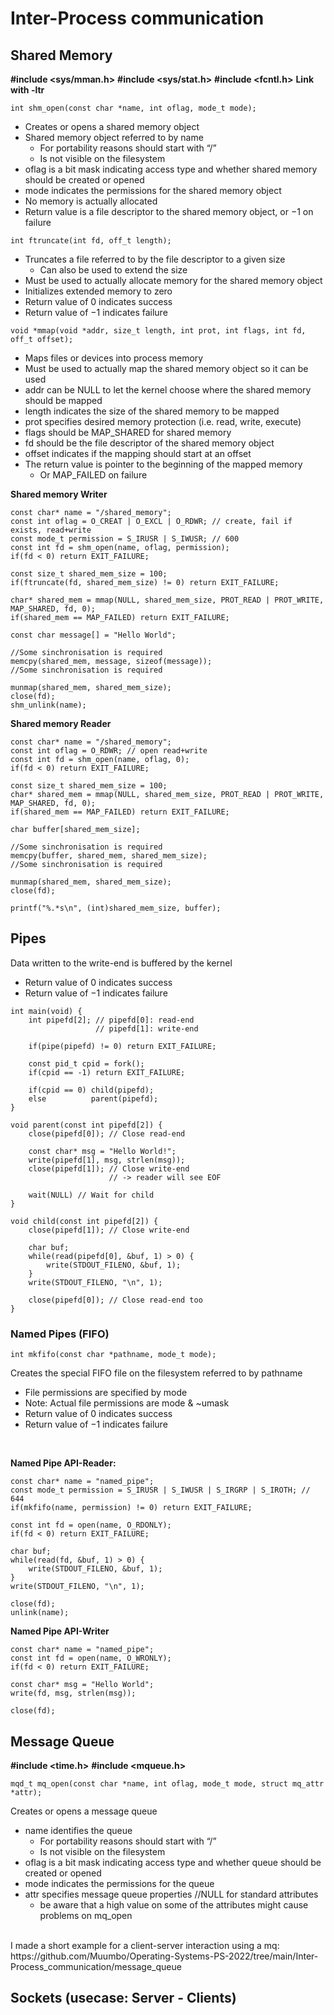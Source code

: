 # Inter-Process communication
## Shared Memory
**#include <sys/mman.h>**
**#include <sys/stat.h>**
**#include <fcntl.h>**
**Link with -ltr**
```
int shm_open(const char *name, int oflag, mode_t mode);
```
- Creates or opens a shared memory object
- Shared memory object referred to by name
    - For portability reasons should start with “/”
    - Is not visible on the filesystem
- oflag is a bit mask indicating access type and whether shared memory should be
created or opened
- mode indicates the permissions for the shared memory object
- No memory is actually allocated
- Return value is a file descriptor to the shared memory object, or −1 on failure
```
int ftruncate(int fd, off_t length);
```

- Truncates a file referred to by the file descriptor to a given size
    - Can also be used to extend the size
- Must be used to actually allocate memory for the shared memory object
- Initializes extended memory to zero
- Return value of 0 indicates success
- Return value of −1 indicates failure
```
void *mmap(void *addr, size_t length, int prot, int flags, int fd, off_t offset);
```
- Maps files or devices into process memory
- Must be used to actually map the shared memory object so it can be used
- addr can be NULL to let the kernel choose where the shared memory should be mapped
- length indicates the size of the shared memory to be mapped
- prot specifies desired memory protection (i.e. read, write, execute)
- flags should be MAP_SHARED for shared memory
- fd should be the file descriptor of the shared memory object
- offset indicates if the mapping should start at an offset
- The return value is pointer to the beginning of the mapped memory
    - Or MAP_FAILED on failure

**Shared memory Writer**
```
const char* name = "/shared_memory";
const int oflag = O_CREAT | O_EXCL | O_RDWR; // create, fail if exists, read+write
const mode_t permission = S_IRUSR | S_IWUSR; // 600
const int fd = shm_open(name, oflag, permission);
if(fd < 0) return EXIT_FAILURE;

const size_t shared_mem_size = 100;
if(ftruncate(fd, shared_mem_size) != 0) return EXIT_FAILURE;

char* shared_mem = mmap(NULL, shared_mem_size, PROT_READ | PROT_WRITE, MAP_SHARED, fd, 0);
if(shared_mem == MAP_FAILED) return EXIT_FAILURE;

const char message[] = "Hello World";

//Some sinchronisation is required
memcpy(shared_mem, message, sizeof(message));
//Some sinchronisation is required

munmap(shared_mem, shared_mem_size);
close(fd);
shm_unlink(name);
```

**Shared memory Reader**
```
const char* name = "/shared_memory";
const int oflag = O_RDWR; // open read+write
const int fd = shm_open(name, oflag, 0);
if(fd < 0) return EXIT_FAILURE;

const size_t shared_mem_size = 100;
char* shared_mem = mmap(NULL, shared_mem_size, PROT_READ | PROT_WRITE, MAP_SHARED, fd, 0);
if(shared_mem == MAP_FAILED) return EXIT_FAILURE;

char buffer[shared_mem_size];

//Some sinchronisation is required
memcpy(buffer, shared_mem, shared_mem_size);
//Some sinchronisation is required

munmap(shared_mem, shared_mem_size);
close(fd);

printf("%.*s\n", (int)shared_mem_size, buffer);
```
## Pipes
Data written to the write-end is buffered by the kernel
- Return value of 0 indicates success
- Return value of −1 indicates failure
```
int main(void) {
    int pipefd[2]; // pipefd[0]: read-end
                   // pipefd[1]: write-end

    if(pipe(pipefd) != 0) return EXIT_FAILURE;

    const pid_t cpid = fork();
    if(cpid == -1) return EXIT_FAILURE;

    if(cpid == 0) child(pipefd);
    else          parent(pipefd);
}
```
```
void parent(const int pipefd[2]) {
    close(pipefd[0]); // Close read-end

    const char* msg = "Hello World!";
    write(pipefd[1], msg, strlen(msg));
    close(pipefd[1]); // Close write-end
                      // -> reader will see EOF

    wait(NULL) // Wait for child
}
```
```
void child(const int pipefd[2]) {
    close(pipefd[1]); // Close write-end

    char buf;
    while(read(pipefd[0], &buf, 1) > 0) {
        write(STDOUT_FILENO, &buf, 1);
    }
    write(STDOUT_FILENO, "\n", 1);

    close(pipefd[0]); // Close read-end too
}
```
### Named Pipes (FIFO)
```
int mkfifo(const char *pathname, mode_t mode);
```
Creates the special FIFO file on the filesystem referred to by pathname
- File permissions are specified by mode
- Note: Actual file permissions are mode & ~umask
- Return value of 0 indicates success
- Return value of −1 indicates failure
<br />

**Named Pipe API-Reader:**
```
const char* name = "named_pipe";
const mode_t permission = S_IRUSR | S_IWUSR | S_IRGRP | S_IROTH; // 644
if(mkfifo(name, permission) != 0) return EXIT_FAILURE;

const int fd = open(name, O_RDONLY);
if(fd < 0) return EXIT_FAILURE;

char buf;
while(read(fd, &buf, 1) > 0) {
    write(STDOUT_FILENO, &buf, 1);
}
write(STDOUT_FILENO, "\n", 1);

close(fd);
unlink(name);
```
**Named Pipe API-Writer**
```
const char* name = "named_pipe";
const int fd = open(name, O_WRONLY);
if(fd < 0) return EXIT_FAILURE;

const char* msg = "Hello World";
write(fd, msg, strlen(msg));

close(fd);
```

## Message Queue
**#include <time.h>**
**#include <mqueue.h>**
```
mqd_t mq_open(const char *name, int oflag, mode_t mode, struct mq_attr *attr);
```
Creates or opens a message queue
- name identifies the queue
    - For portability reasons should start with “/”
    - Is not visible on the filesystem
- oflag is a bit mask indicating access type and whether queue should be created or opened
- mode indicates the permissions for the queue
- attr specifies message queue properties //NULL for standard attributes
    - be aware that a high value on some of the attributes might cause problems on mq_open
 <br />
I made a short example for a client-server interaction using a mq: https://github.com/Muumbo/Operating-Systems-PS-2022/tree/main/Inter-Process_communication/message_queue



## Sockets (usecase: Server - Clients)